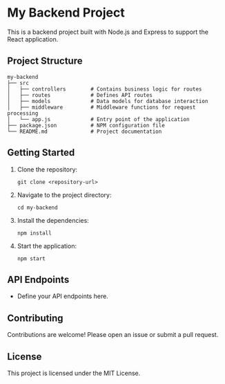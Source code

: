 # My Backend Project

This is a backend project built with Node.js and Express to support the React application.

## Project Structure

```
my-backend
├── src
│   ├── controllers        # Contains business logic for routes
│   ├── routes             # Defines API routes
│   ├── models             # Data models for database interaction
│   ├── middleware         # Middleware functions for request processing
│   └── app.js             # Entry point of the application
├── package.json           # NPM configuration file
└── README.md              # Project documentation
```

## Getting Started

1. Clone the repository:
   ```
   git clone <repository-url>
   ```

2. Navigate to the project directory:
   ```
   cd my-backend
   ```

3. Install the dependencies:
   ```
   npm install
   ```

4. Start the application:
   ```
   npm start
   ```

## API Endpoints

- Define your API endpoints here.

## Contributing

Contributions are welcome! Please open an issue or submit a pull request.

## License

This project is licensed under the MIT License.
